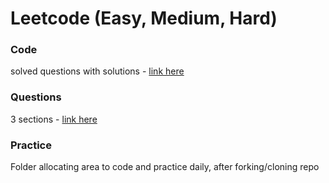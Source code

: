 # Leetcode (Easy, Medium, Hard)

### Code
solved questions with solutions - [link here](https://github.com/coderzparadise/Algorithm/tree/main/Leetcode/code)

### Questions
3 sections - [link here](https://github.com/coderzparadise/Algorithm/tree/main/Leetcode/questions)

### Practice
Folder allocating area to code and practice daily, after forking/cloning repo
